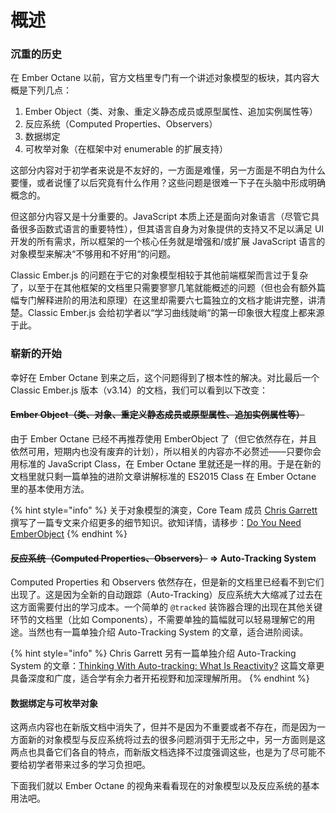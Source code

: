 # 概述

### 沉重的历史 <a id="historic-burden"></a>

在 Ember Octane 以前，官方文档里专门有一个讲述对象模型的板块，其内容大概是下列几点：

1. Ember Object（类、对象、重定义静态成员或原型属性、追加实例属性等）
2. 反应系统（Computed Properties、Observers）
3. 数据绑定
4. 可枚举对象（在框架中对 enumerable 的扩展支持）

这部分内容对于初学者来说是不友好的，一方面是难懂，另一方面是不明白为什么要懂，或者说懂了以后究竟有什么作用？这些问题是很难一下子在头脑中形成明确概念的。

但这部分内容又是十分重要的。JavaScript 本质上还是面向对象语言（尽管它具备很多函数式语言的重要特性），但其语言自身为对象提供的支持又不足以满足 UI 开发的所有需求，所以框架的一个核心任务就是增强和/或扩展 JavaScript 语言的对象模型来解决“不够用和不好用“的问题。

Classic Ember.js 的问题在于它的对象模型相较于其他前端框架而言过于复杂了，以至于在其他框架的文档里只需要寥寥几笔就能概述的问题（但也会有额外篇幅专门解释进阶的用法和原理）在这里却需要六七篇独立的文档才能讲完整，讲清楚。Classic Ember.js 会给初学者以“学习曲线陡峭“的第一印象很大程度上都来源于此。

### 崭新的开始 <a id="a-new-beginning"></a>

幸好在 Ember Octane 到来之后，这个问题得到了根本性的解决。对比最后一个 Classic Ember.js 版本（v3.14）的文档，我们可以看到以下改变：

#### ~~Ember Object（类、对象、重定义静态成员或原型属性、追加实例属性等）~~ <a id="optional-ember-object"></a>

由于 Ember Octane 已经不再推荐使用 EmberObject 了（但它依然存在，并且依然可用，短期内也没有废弃的计划），所以相关的内容亦不必赘述——只要你会用标准的 JavaScript Class，在 Ember Octane 里就还是一样的用。于是在新的文档里就只剩一篇单独的进阶文章讲解标准的 ES2015 Class 在 Ember Octane 里的基本使用方法。

{% hint style="info" %}
关于对象模型的演变，Core Team 成员 [Chris Garrett](https://www.pzuraq.com/author/pzuraq/) 撰写了一篇专文来介绍更多的细节知识。欲知详情，请移步：[Do You Need EmberObject](https://www.pzuraq.com/do-you-need-ember-object/)
{% endhint %}

#### ~~反应系统（Computed Properties、Observers）~~ =&gt; Auto-Tracking System <a id="auto-tracking-system"></a>

Computed Properties 和 Observers 依然存在，但是新的文档里已经看不到它们出现了。这是因为全新的自动跟踪（Auto-Tracking）反应系统大大缩减了过去在这方面需要付出的学习成本。一个简单的 `@tracked` 装饰器合理的出现在其他关键环节的文档里（比如 Components），不需要单独的篇幅就可以轻易理解它的用途。当然也有一篇单独介绍 Auto-Tracking System 的文章，适合进阶阅读。

{% hint style="info" %}
Chris Garrett 另有一篇单独介绍 Auto-Tracking System 的文章：[Thinking With Auto-tracking: What Is Reactivity?](https://www.pzuraq.com/thinking-with-autotracking-what-is-reactivity/) 这篇文章更具备深度和广度，适合学有余力者开拓视野和加深理解所用。
{% endhint %}

#### 数据绑定与可枚举对象 <a id="binding-and-enumerable"></a>

这两点内容也在新版文档中消失了，但并不是因为不重要或者不存在，而是因为一方面新的对象模型与反应系统将过去的很多问题消弭于无形之中，另一方面则是这两点也具备它们各自的特点，而新版文档选择不过度强调这些，也是为了尽可能不要给初学者带来过多的学习负担吧。

下面我们就以 Ember Octane 的视角来看看现在的对象模型以及反应系统的基本用法吧。

